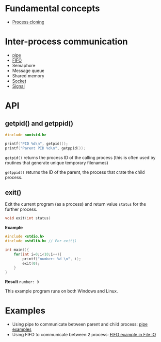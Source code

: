 # Fundamental concepts

* [Process cloning](Process%20cloning)

# Inter-process communication

* [pipe](https://github.com/TranPhucVinh/C/blob/master/Physical%20layer/File%20IO/pipe.md)
* [FIFO](https://github.com/TranPhucVinh/C/blob/master/Physical%20layer/File%20IO/FIFO.md)
* Semaphore
* Message queue
* Shared memory
* [Socket](https://github.com/TranPhucVinh/C/tree/master/Application%20layer/HTTP/TCP)
* [Signal](https://github.com/TranPhucVinh/C/tree/master/Physical%20layer/Signal)

# API

## getpid() and getppid()

```c
#include <unistd.h>

printf("PID %d\n", getpid());
printf("Parent PID %d\n", getppid());
```
``getpid()`` returns the process ID of the calling process (this is often used by routines that generate unique temporary filenames)

``getppid()`` returns the ID of the parent, the process that crate the child process.

## exit()

Exit the current program (as a process) and return value ``status`` for the further process.

```c
void exit(int status) 
```

**Example**

```c
#include <stdio.h>
#include <stdlib.h> // For exit()

int main(){
	for(int i=0;i<10;i++){
		printf("number: %d \n", i);
		exit(0);
	}
}
```

**Result** ``number: 0 ``

This example program runs on both Windows and Linux.

# Examples

* Using pipe to communicate between parent and child process: [pipe examples](https://github.com/TranPhucVinh/C/blob/master/Physical%20layer/Process/pipe%20examples.md)
* Using FIFO to communicate between 2 process: [FIFO example in File IO](https://github.com/TranPhucVinh/C/blob/master/Physical%20layer/File%20IO/FIFO.md#example-2)
